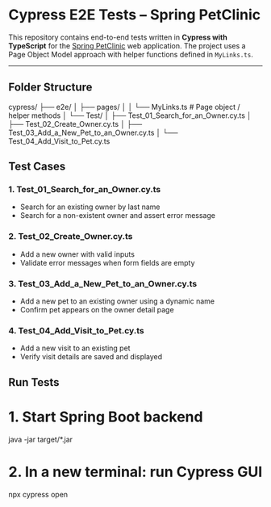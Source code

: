 # Cypress E2E Tests – Spring PetClinic


This repository contains end-to-end tests written in **Cypress with TypeScript** for the [Spring PetClinic](https://github.com/spring-projects/spring-petclinic) web application. The project uses a Page Object Model approach with helper functions defined in `MyLinks.ts`.

---

## Folder Structure

cypress/
├── e2e/
│ ├── pages/
│ │ └── MyLinks.ts # Page object / helper methods
│ └── Test/
│ ├── Test_01_Search_for_an_Owner.cy.ts
│ ├── Test_02_Create_Owner.cy.ts
│ ├── Test_03_Add_a_New_Pet_to_an_Owner.cy.ts
│ └── Test_04_Add_Visit_to_Pet.cy.ts

## Test Cases
### 1. Test_01_Search_for_an_Owner.cy.ts
- Search for an existing owner by last name
- Search for a non-existent owner and assert error message

### 2. Test_02_Create_Owner.cy.ts
- Add a new owner with valid inputs
- Validate error messages when form fields are empty

### 3. Test_03_Add_a_New_Pet_to_an_Owner.cy.ts
- Add a new pet to an existing owner using a dynamic name
- Confirm pet appears on the owner detail page

### 4. Test_04_Add_Visit_to_Pet.cy.ts
- Add a new visit to an existing pet
- Verify visit details are saved and displayed

## Run Tests
# 1. Start Spring Boot backend
java -jar target/*.jar

# 2. In a new terminal: run Cypress GUI
npx cypress open
